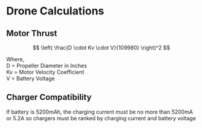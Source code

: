 # Drone Calculations

## Motor Thrust

$$
\left( \frac{D \cdot Kv \cdot V}{109980} \right)^2
$$

Where,\
D = Propeller Diameter in Inches\
Kv = Motor Velocity Coefficient\
V = Battery Voltage



## Charger Compatibility

If battery is 5200mAh, the charging current must be no more than 5200mA or 5.2A so chargers must be ranked by charging current and battery voltage

